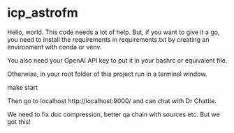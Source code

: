 # icp_astrofm

Hello, world. This code needs a lot of help. But, if you want to give it a go, you need to install the requirements in requirements.txt 
by creating an environment with conda or venv.

You also need your OpenAI API key to put it in your bashrc or equivalent file.

Otherwise, in your root folder of this project run in a terminal window.

make start

Then go to localhost http://localhost:9000/ and can chat with Dr Chattie.

We need to fix doc compression, better qa chain with sources etc. But we got this!

